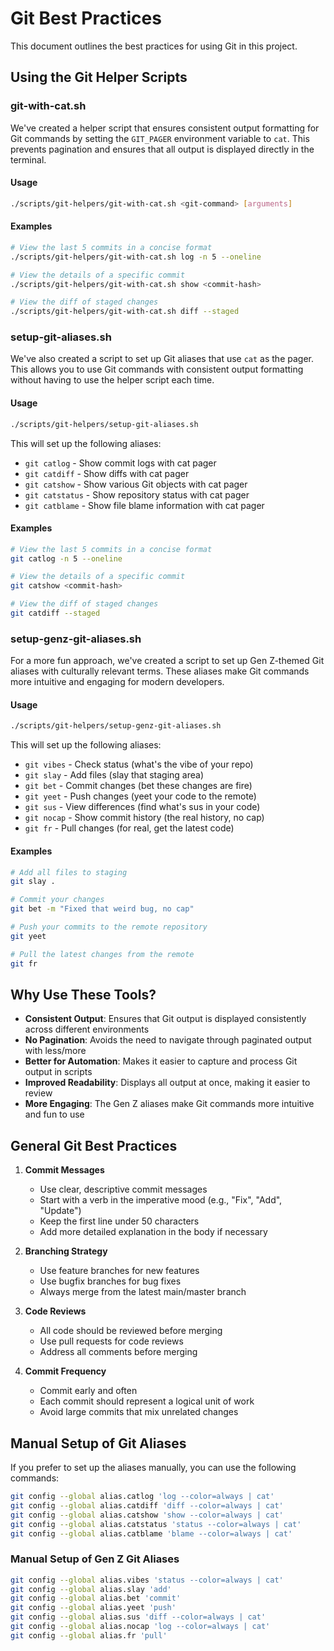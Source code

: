# Git Best Practices

This document outlines the best practices for using Git in this project.

## Using the Git Helper Scripts

### git-with-cat.sh

We've created a helper script that ensures consistent output formatting for Git commands by setting the `GIT_PAGER` environment variable to `cat`. This prevents pagination and ensures that all output is displayed directly in the terminal.

#### Usage

```bash
./scripts/git-helpers/git-with-cat.sh <git-command> [arguments]
```

#### Examples

```bash
# View the last 5 commits in a concise format
./scripts/git-helpers/git-with-cat.sh log -n 5 --oneline

# View the details of a specific commit
./scripts/git-helpers/git-with-cat.sh show <commit-hash>

# View the diff of staged changes
./scripts/git-helpers/git-with-cat.sh diff --staged
```

### setup-git-aliases.sh

We've also created a script to set up Git aliases that use `cat` as the pager. This allows you to use Git commands with consistent output formatting without having to use the helper script each time.

#### Usage

```bash
./scripts/git-helpers/setup-git-aliases.sh
```

This will set up the following aliases:

- `git catlog` - Show commit logs with cat pager
- `git catdiff` - Show diffs with cat pager
- `git catshow` - Show various Git objects with cat pager
- `git catstatus` - Show repository status with cat pager
- `git catblame` - Show file blame information with cat pager

#### Examples

```bash
# View the last 5 commits in a concise format
git catlog -n 5 --oneline

# View the details of a specific commit
git catshow <commit-hash>

# View the diff of staged changes
git catdiff --staged
```

### setup-genz-git-aliases.sh

For a more fun approach, we've created a script to set up Gen Z-themed Git aliases with culturally relevant terms. These aliases make Git commands more intuitive and engaging for modern developers.

#### Usage

```bash
./scripts/git-helpers/setup-genz-git-aliases.sh
```

This will set up the following aliases:

- `git vibes` - Check status (what's the vibe of your repo)
- `git slay` - Add files (slay that staging area)
- `git bet` - Commit changes (bet these changes are fire)
- `git yeet` - Push changes (yeet your code to the remote)
- `git sus` - View differences (find what's sus in your code)
- `git nocap` - Show commit history (the real history, no cap)
- `git fr` - Pull changes (for real, get the latest code)

#### Examples

```bash
# Add all files to staging
git slay .

# Commit your changes
git bet -m "Fixed that weird bug, no cap"

# Push your commits to the remote repository
git yeet

# Pull the latest changes from the remote
git fr
```

## Why Use These Tools?

- **Consistent Output**: Ensures that Git output is displayed consistently across different environments
- **No Pagination**: Avoids the need to navigate through paginated output with less/more
- **Better for Automation**: Makes it easier to capture and process Git output in scripts
- **Improved Readability**: Displays all output at once, making it easier to review
- **More Engaging**: The Gen Z aliases make Git commands more intuitive and fun to use

## General Git Best Practices

1. **Commit Messages**

   - Use clear, descriptive commit messages
   - Start with a verb in the imperative mood (e.g., "Fix", "Add", "Update")
   - Keep the first line under 50 characters
   - Add more detailed explanation in the body if necessary

2. **Branching Strategy**

   - Use feature branches for new features
   - Use bugfix branches for bug fixes
   - Always merge from the latest main/master branch

3. **Code Reviews**

   - All code should be reviewed before merging
   - Use pull requests for code reviews
   - Address all comments before merging

4. **Commit Frequency**
   - Commit early and often
   - Each commit should represent a logical unit of work
   - Avoid large commits that mix unrelated changes

## Manual Setup of Git Aliases

If you prefer to set up the aliases manually, you can use the following commands:

```bash
git config --global alias.catlog 'log --color=always | cat'
git config --global alias.catdiff 'diff --color=always | cat'
git config --global alias.catshow 'show --color=always | cat'
git config --global alias.catstatus 'status --color=always | cat'
git config --global alias.catblame 'blame --color=always | cat'
```

### Manual Setup of Gen Z Git Aliases

```bash
git config --global alias.vibes 'status --color=always | cat'
git config --global alias.slay 'add'
git config --global alias.bet 'commit'
git config --global alias.yeet 'push'
git config --global alias.sus 'diff --color=always | cat'
git config --global alias.nocap 'log --color=always | cat'
git config --global alias.fr 'pull'
```
